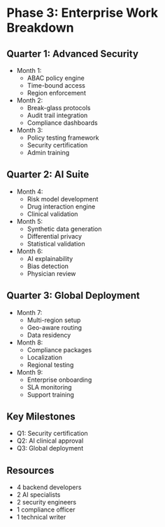 # Phase 3: Enterprise Work Breakdown

## Quarter 1: Advanced Security
- Month 1:
  - ABAC policy engine
  - Time-bound access
  - Region enforcement
- Month 2:
  - Break-glass protocols
  - Audit trail integration
  - Compliance dashboards
- Month 3:
  - Policy testing framework
  - Security certification
  - Admin training

## Quarter 2: AI Suite
- Month 4:
  - Risk model development
  - Drug interaction engine
  - Clinical validation
- Month 5:
  - Synthetic data generation
  - Differential privacy
  - Statistical validation
- Month 6:
  - AI explainability
  - Bias detection
  - Physician review

## Quarter 3: Global Deployment
- Month 7:
  - Multi-region setup
  - Geo-aware routing
  - Data residency
- Month 8:
  - Compliance packages
  - Localization
  - Regional testing
- Month 9:
  - Enterprise onboarding
  - SLA monitoring
  - Support training

## Key Milestones
- Q1: Security certification
- Q2: AI clinical approval
- Q3: Global deployment

## Resources
- 4 backend developers
- 2 AI specialists
- 2 security engineers
- 1 compliance officer
- 1 technical writer
